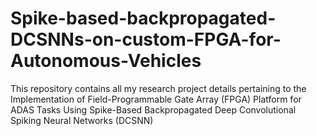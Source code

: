 # Spike-based-backpropagated-DCSNNs-on-custom-FPGA-for-Autonomous-Vehicles
This repository contains all my research project details pertaining to the Implementation of Field-Programmable Gate Array (FPGA) Platform for ADAS Tasks Using Spike-Based Backpropagated Deep Convolutional Spiking Neural Networks (DCSNN)
